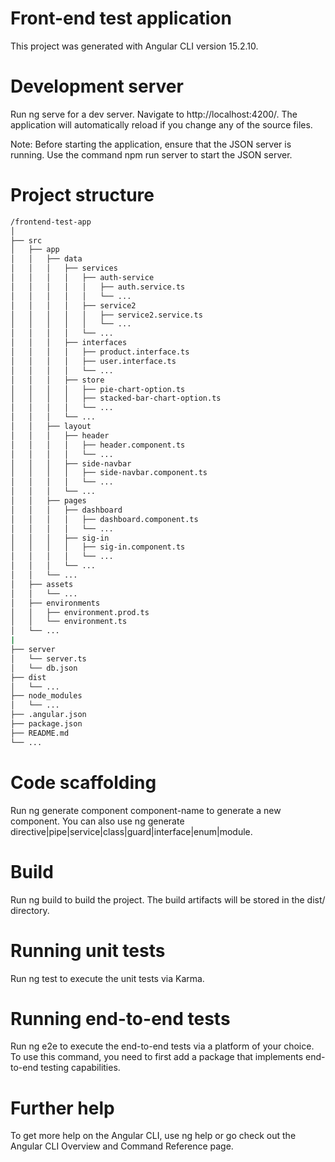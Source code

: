 # Front-end test application
This project was generated with Angular CLI version 15.2.10.

# Development server
Run ng serve for a dev server. Navigate to http://localhost:4200/. The application will automatically reload if you change any of the source files.

Note: Before starting the application, ensure that the JSON server is running. Use the command npm run server to start the JSON server.
# Project structure 
```bash
/frontend-test-app
│
├── src
│   ├── app
│   │   ├── data
│   │   │   ├── services
│   │   │   │   ├── auth-service
│   │   │   │   │   ├── auth.service.ts
│   │   │   │   │   └── ...
│   │   │   │   ├── service2
│   │   │   │   │   ├── service2.service.ts
│   │   │   │   │   └── ...
│   │   │   │   └── ...
│   │   │   ├── interfaces
│   │   │   │   ├── product.interface.ts
│   │   │   │   ├── user.interface.ts
│   │   │   │   └── ...
│   │   │   ├── store
│   │   │   │   ├── pie-chart-option.ts
│   │   │   │   ├── stacked-bar-chart-option.ts
│   │   │   │   └── ...
│   │   │   └── ...
│   │   ├── layout
│   │   │   ├── header
│   │   │   │   ├── header.component.ts
│   │   │   │   └── ...
│   │   │   ├── side-navbar
│   │   │   │   ├── side-navbar.component.ts
│   │   │   │   └── ...
│   │   │   └── ...
│   │   ├── pages
│   │   │   ├── dashboard
│   │   │   │   ├── dashboard.component.ts
│   │   │   │   └── ...
│   │   │   ├── sig-in
│   │   │   │   ├── sig-in.component.ts
│   │   │   │   └── ...
│   │   │   └── ...
│   │   └── ...
│   ├── assets
│   │   └── ...
│   ├── environments
│   │   ├── environment.prod.ts
│   │   └── environment.ts
│   └── ...
|
├── server
│   └── server.ts
│   └── db.json
├── dist
│   └── ...
├── node_modules
│   └── ...
├── .angular.json
├── package.json
├── README.md
└── ...
```


# Code scaffolding
Run ng generate component component-name to generate a new component. You can also use ng generate directive|pipe|service|class|guard|interface|enum|module.

# Build
Run ng build to build the project. The build artifacts will be stored in the dist/ directory.

# Running unit tests
Run ng test to execute the unit tests via Karma.

# Running end-to-end tests
Run ng e2e to execute the end-to-end tests via a platform of your choice. To use this command, you need to first add a package that implements end-to-end testing capabilities.

# Further help
To get more help on the Angular CLI, use ng help or go check out the Angular CLI Overview and Command Reference page.
